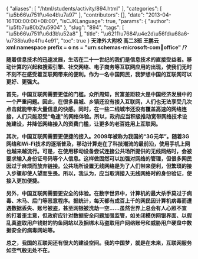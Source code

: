 {
    "aliases": [
        "/html/students/activity/894.html"
    ],
    "categories": [
        "\u5b66\u751f\u4e4b\u7a97"
    ],
    "contributors": [],
    "date": "2013-04-16T00:00:00+08:00",
    "isCJKLanguage": true,
    "params": {
        "author": "\u5fb7\u80b2\u5904"
    },
    "slug": "894",
    "tags": [
        "\u5b66\u751f\u6d3b\u52a8"
    ],
    "title": "\u6211\u7684\u4e2d\u56fd\u68a6-\u738b\u9e4f\u4e91",
    "toc": true
}
**天津外大附校 高二3班 王鹏云xml:namespace prefix = o ns = "urn:schemas-microsoft-com:office:office" /?**

**随着信息技术的迅速发展，生活在二十一世纪的我们是信息技术的直接受益者。移动计算的兴起和搜索引擎、社交网络、电子商务等互联网应用的出现，使我们无时不刻不在感受着互联网带来的便利。作为一名中国网民，我梦想中国的互联网可以更好、更强大。**

**首先，中国互联网需要更低的门槛。众所周知，贫富差距较大是中国经济发展中的一个严重问题。因此，在很多县城、乡镇还没有接入互联网，人们也无法享受几次点击就能带来大量信息的快感。同时，在一些二线城市还没有覆盖高速的网络连接，人们只能忍受“龟速”的网络体验。所以，政府应当积极推动宽带网络技术设施建设，并降低网络接入的资费门槛，让更多的老百姓用上互联网。**

**其次，中国互联网需要更便捷的接入。2009年被称为我国的“3G元年”。随着3G网络和Wi-Fi技术的逐渐普及，移动计算走在了科技潮流的最前沿，使用手机上网也越来越流行。可是，在使用移动设备尝试连接公共场所提供的无线网络时，会被要求输入身份证号码等个人信息。这样做固然可以加强对网络的管理，但很多网民因过于麻烦而放弃链接。公共场所设置无线网络是为了人们带来便利，但繁琐的接入步骤却使人望而生畏。所以，我认为，应当取消接入无线网络时的身份验证，使接入更加便捷。**

**另外，中国互联网需要更安全的体验。在数字世界中，计算机的最大杀手莫过于病毒、木马、后门等恶意程序。据统计，每天都有成百上千的网民因计算机病毒而遭遇数据丢失、账号被盗，甚至网银被洗劫一空……虽然世界上总会有人心照不宣的打着歪主意，但政府应针对数据安全问题加强监管，如关闭模仿网银界面、以假乱真盗取用户钱财的钓鱼网站以及捆绑木马盗取用户网络账号和威胁用户硬盘中数据安全的病毒网站等。**

**总之，我国的互联网还有很大的建设空间。我的中国梦，就是在未来，互联网服务如空气般无处不在。**

